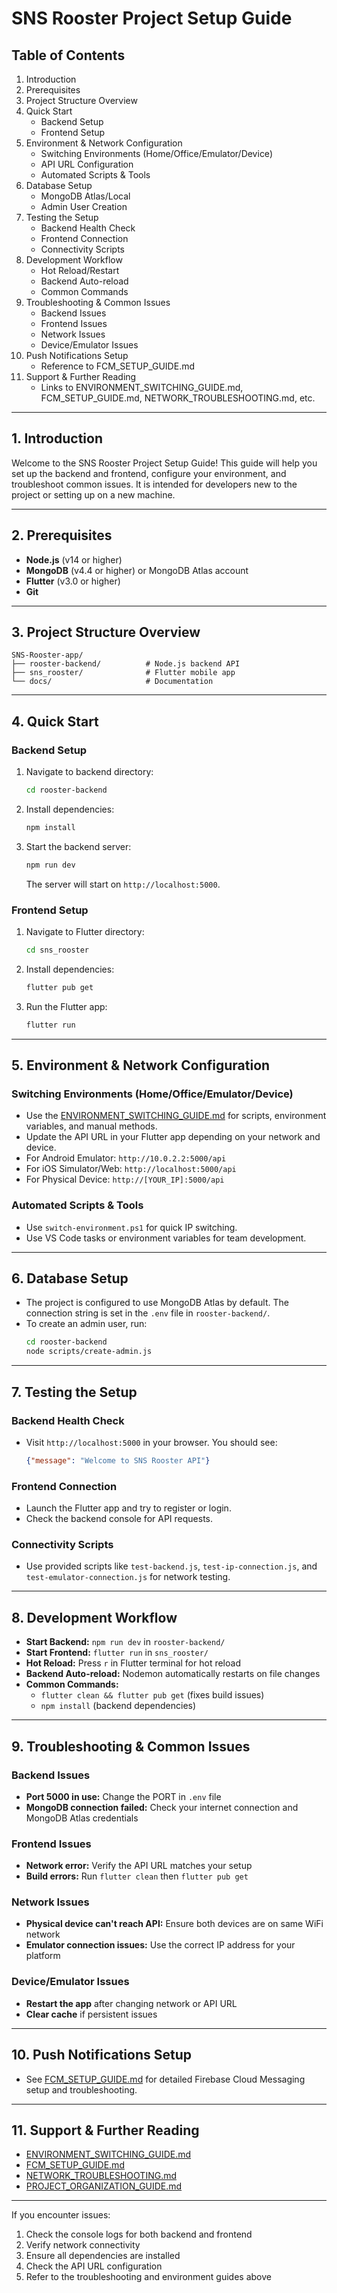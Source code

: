 # SNS Rooster Project Setup Guide

## Table of Contents
1. Introduction
2. Prerequisites
3. Project Structure Overview
4. Quick Start
    - Backend Setup
    - Frontend Setup
5. Environment & Network Configuration
    - Switching Environments (Home/Office/Emulator/Device)
    - API URL Configuration
    - Automated Scripts & Tools
6. Database Setup
    - MongoDB Atlas/Local
    - Admin User Creation
7. Testing the Setup
    - Backend Health Check
    - Frontend Connection
    - Connectivity Scripts
8. Development Workflow
    - Hot Reload/Restart
    - Backend Auto-reload
    - Common Commands
9. Troubleshooting & Common Issues
    - Backend Issues
    - Frontend Issues
    - Network Issues
    - Device/Emulator Issues
10. Push Notifications Setup
    - Reference to FCM_SETUP_GUIDE.md
11. Support & Further Reading
    - Links to ENVIRONMENT_SWITCHING_GUIDE.md, FCM_SETUP_GUIDE.md, NETWORK_TROUBLESHOOTING.md, etc.

---

## 1. Introduction
Welcome to the SNS Rooster Project Setup Guide! This guide will help you set up the backend and frontend, configure your environment, and troubleshoot common issues. It is intended for developers new to the project or setting up on a new machine.

---

## 2. Prerequisites
- **Node.js** (v14 or higher)
- **MongoDB** (v4.4 or higher) or MongoDB Atlas account
- **Flutter** (v3.0 or higher)
- **Git**

---

## 3. Project Structure Overview
```
SNS-Rooster-app/
├── rooster-backend/          # Node.js backend API
├── sns_rooster/              # Flutter mobile app
└── docs/                     # Documentation
```

---

## 4. Quick Start

### Backend Setup
1. Navigate to backend directory:
   ```bash
   cd rooster-backend
   ```
2. Install dependencies:
   ```bash
   npm install
   ```
3. Start the backend server:
   ```bash
   npm run dev
   ```
   The server will start on `http://localhost:5000`.

### Frontend Setup
1. Navigate to Flutter directory:
   ```bash
   cd sns_rooster
   ```
2. Install dependencies:
   ```bash
   flutter pub get
   ```
3. Run the Flutter app:
   ```bash
   flutter run
   ```

---

## 5. Environment & Network Configuration

### Switching Environments (Home/Office/Emulator/Device)
- Use the [ENVIRONMENT_SWITCHING_GUIDE.md](setup/ENVIRONMENT_SWITCHING_GUIDE.md) for scripts, environment variables, and manual methods.
- Update the API URL in your Flutter app depending on your network and device.
- For Android Emulator: `http://10.0.2.2:5000/api`
- For iOS Simulator/Web: `http://localhost:5000/api`
- For Physical Device: `http://[YOUR_IP]:5000/api`

### Automated Scripts & Tools
- Use `switch-environment.ps1` for quick IP switching.
- Use VS Code tasks or environment variables for team development.

---

## 6. Database Setup

- The project is configured to use MongoDB Atlas by default. The connection string is set in the `.env` file in `rooster-backend/`.
- To create an admin user, run:
  ```bash
  cd rooster-backend
  node scripts/create-admin.js
  ```

---

## 7. Testing the Setup

### Backend Health Check
- Visit `http://localhost:5000` in your browser. You should see:
  ```json
  {"message": "Welcome to SNS Rooster API"}
  ```

### Frontend Connection
- Launch the Flutter app and try to register or login.
- Check the backend console for API requests.

### Connectivity Scripts
- Use provided scripts like `test-backend.js`, `test-ip-connection.js`, and `test-emulator-connection.js` for network testing.

---

## 8. Development Workflow

- **Start Backend:** `npm run dev` in `rooster-backend/`
- **Start Frontend:** `flutter run` in `sns_rooster/`
- **Hot Reload:** Press `r` in Flutter terminal for hot reload
- **Backend Auto-reload:** Nodemon automatically restarts on file changes
- **Common Commands:**
  - `flutter clean && flutter pub get` (fixes build issues)
  - `npm install` (backend dependencies)

---

## 9. Troubleshooting & Common Issues

### Backend Issues
- **Port 5000 in use:** Change the PORT in `.env` file
- **MongoDB connection failed:** Check your internet connection and MongoDB Atlas credentials

### Frontend Issues
- **Network error:** Verify the API URL matches your setup
- **Build errors:** Run `flutter clean` then `flutter pub get`

### Network Issues
- **Physical device can't reach API:** Ensure both devices are on same WiFi network
- **Emulator connection issues:** Use the correct IP address for your platform

### Device/Emulator Issues
- **Restart the app** after changing network or API URL
- **Clear cache** if persistent issues

---

## 10. Push Notifications Setup
- See [FCM_SETUP_GUIDE.md](FCM_SETUP_GUIDE.md) for detailed Firebase Cloud Messaging setup and troubleshooting.

---

## 11. Support & Further Reading
- [ENVIRONMENT_SWITCHING_GUIDE.md](setup/ENVIRONMENT_SWITCHING_GUIDE.md)
- [FCM_SETUP_GUIDE.md](FCM_SETUP_GUIDE.md)
- [NETWORK_TROUBLESHOOTING.md](NETWORK_TROUBLESHOOTING.md)
- [PROJECT_ORGANIZATION_GUIDE.md](PROJECT_ORGANIZATION_GUIDE.md)

---

If you encounter issues:
1. Check the console logs for both backend and frontend
2. Verify network connectivity
3. Ensure all dependencies are installed
4. Check the API URL configuration
5. Refer to the troubleshooting and environment guides above 